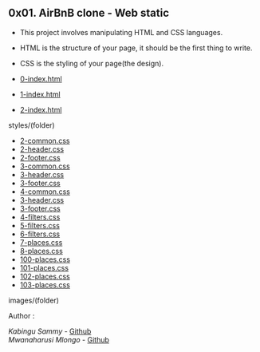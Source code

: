 ## 0x01. AirBnB clone - Web static

 - This project involves manipulating HTML and CSS languages.
 - HTML is the structure of your page, it should be the first thing to write.
 - CSS is the styling of your page(the design).

- [0-index.html](./#)
- [1-index.html](./#)
- [2-index.html](./#)

styles/(folder)

- [2-common.css](./#)
- [2-header.css](./#)
- [2-footer.css](./#)
- [3-common.css](./#)
- [3-header.css](./#)
- [3-footer.css](./#)
- [4-common.css](./#)
- [3-header.css](./#)
- [3-footer.css](./#)
- [4-filters.css](./#)
- [5-filters.css](./#)
- [6-filters.css](./#)
- [7-places.css](./#)
- [8-places.css](./#)
- [100-places.css](./#)
- [101-places.css](./#)
- [102-places.css](./#)
- [103-places.css](./#)

images/(folder)

 Author :

*Kabingu Sammy* - [Github](https://github.com/kabingusam)
<br>
*Mwanaharusi Mlongo* - [Github](https://github.com/mwanaharusi40) 
